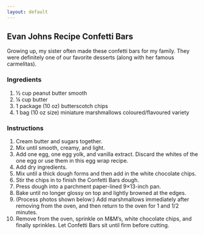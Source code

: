 ```yaml
---
layout: default
---
```


## Evan Johns Recipe Confetti Bars

Growing up, my sister often made these confetti bars for my family. They were definitely one of our favorite desserts (along with her famous carmelitas).


### Ingredients
1. ½ cup peanut butter smooth
2. ¼ cup butter
3. 1 package (10 oz) butterscotch chips
4. 1 bag (10 oz size) miniature marshmallows coloured/flavoured variety

### Instructions
1. Cream butter and sugars together.
2. Mix until smooth, creamy, and light.
3. Add one egg, one egg yolk, and vanilla extract. Discard the whites of the one egg or use them in this egg wrap recipe.
4. Add dry ingredients.
5. Mix until a thick dough forms and then add in the white chocolate chips.
6. Stir the chips in to finish the Confetti Bars dough.
7. Press dough into a parchment paper-lined 9×13-inch pan.
8. Bake until no longer glossy on top and lightly browned at the edges.
9. (Process photos shown below:) Add marshmallows immediately after removing from the oven, and then return to the oven for 1 and 1/2 minutes.
10. Remove from the oven, sprinkle on M&M’s, white chocolate chips, and finally sprinkles. Let Confetti Bars sit until firm before cutting.
